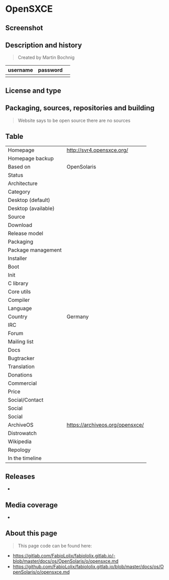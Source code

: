 # OpenSXCE

## Screenshot


## Description and history

>

> Created by Martin Bochnig

| username | password |  |
|----------|----------|--|
|  |  |  |


## License and type

>


## Packaging, sources, repositories and building

> Website says to be open source there are no sources


## Table

|                       |  |
|-----------------------|--|
| Homepage              | <http://svr4.opensxce.org/> |
| Homepage backup       |  |
| Based on              | OpenSolaris |
| Status                |  |
| Architecture          |  |
| Category              |  |
| Desktop (default)     |  |
| Desktop (available)   |  |
| Source                |  |
| Download              |  |
| Release model         |  |
| Packaging             |  |
| Package management    |  |
| Installer             |  |
| Boot                  |  |
| Init                  |  |
| C library             |  |
| Core utils            |  |
| Compiler              |  |
| Language              |  |
| Country               | Germany |
| IRC                   |  |
| Forum                 |  |
| Mailing list          |  |
| Docs                  |  |
| Bugtracker            |  |
| Translation           |  |
| Donations             |  |
| Commercial            |  |
| Price                 |  |
| Social/Contact        |  |
| Social                |  |
| Social                |  |
| ArchiveOS             | <https://archiveos.org/opensxce/> |
| Distrowatch           |  |
| Wikipedia             |  |
| Repology              |  |
| In the timeline       |  |


## Releases

* 


## Media coverage

* 


## About this page

> This page code can be found here:

* <https://gitlab.com/FabioLolix/fabiololix.gitlab.io/-blob/master/docs/os/OpenSolaris/o/opensxce.md>
* <https://github.com/FabioLolix/fabiololix.gitlab.io/blob/master/docs/os/OpenSolaris/o/opensxce.md>
